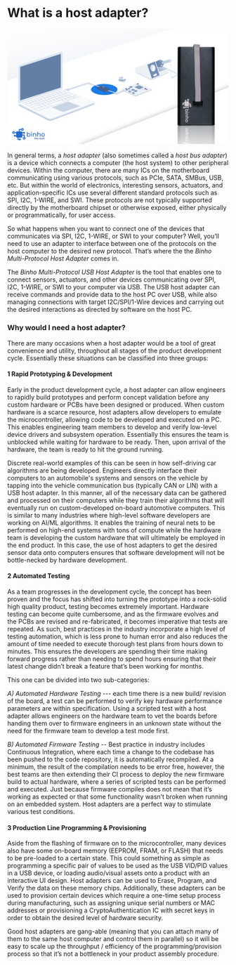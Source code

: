 # What is a host adapter?

![](../.gitbook/assets/hostadapterad_v4.png)

In general terms, a _host adapter_ \(also sometimes called a _host bus adapter_\) is a device which connects a computer \(the host system\) to other peripheral devices. Within the computer, there are many ICs on the motherboard communicating using various protocols, such as PCIe, SATA, SMBus, USB, etc. But within the world of electronics, interesting sensors, actuators, and application-specific ICs use several different standard protocols such as SPI, I2C, 1-WIRE, and SWI. These protocols are not typically supported directly by the motherboard chipset or otherwise exposed, either physically or programmatically, for user access.

So what happens when you want to connect one of the devices that communicates via SPI, I2C, 1-WIRE, or SWI to your computer? Well, you’ll need to use an adapter to interface between one of the protocols on the host computer to the desired new protocol. That’s where the the _Binho Multi-Protocol Host Adapter_ comes in.

The _Binho Multi-Protocol USB Host Adapter_ is the tool that enables one to connect sensors, actuators, and other devices communicating over SPI, I2C, 1-WIRE, or SWI to your computer via USB. The USB host adapter can receive commands and provide data to the host PC over USB, while also managing connections with target I2C/SPI/1-Wire devices and carrying out the desired interactions as directed by software on the host PC.

### Why would I need a host adapter?

There are many occasions when a host adapter would be a tool of great convenience and utility, throughout all stages of the product development cycle. Essentially these situations can be classified into three groups:

#### 1 Rapid Prototyping & Development

Early in the product development cycle, a host adapter can allow engineers to rapidly build prototypes and perform concept validation before any custom hardware or PCBs have been designed or produced. When custom hardware is a scarce resource, host adapters allow developers to emulate the microcontroller, allowing code to be developed and executed on a PC. This enables engineering team members to develop and verify low-level device drivers and subsystem operation. Essentially this ensures the team is unblocked while waiting for hardware to be ready. Then, upon arrival of the hardware, the team is ready to hit the ground running.

Discrete real-world examples of this can be seen in how self-driving car algorithms are being developed. Engineers directly interface their computers to an automobile's systems and sensors on the vehicle by tapping into the vehicle communication bus \(typically CAN or LIN\) with a USB host adapter. In this manner, all of the necessary data can be gathered and processed on their computers while they train their algorithms that will eventually run on custom-developed on-board automotive computers. This is similar to many industries where high-level software developers are working on AI/ML algorithms. It enables the training of neural nets to be performed on high-end systems with tons of compute while the hardware team is developing the custom hardware that will ultimately be employed in the end product. In this case, the use of host adapters to get the desired sensor data onto computers ensures that software development will not be bottle-necked by hardware development.

#### 2 Automated Testing

As a team progresses in the development cycle, the concept has been proven and the focus has shifted into turning the prototype into a rock-solid high quality product, testing becomes extremely important. Hardware testing can become quite cumbersome, and as the firmware evolves and the PCBs are revised and re-fabricated, it becomes imperative that tests are repeated. As such, best practices in the industry incorporate a high level of testing automation, which is less prone to human error and also reduces the amount of time needed to execute thorough test plans from hours down to minutes. This ensures the developers are spending their time making forward progress rather than needing to spend hours ensuring that their latest change didn’t break a feature that’s been working for months.

This one can be divided into two sub-categories:

_A\) Automated Hardware Testing_ --- each time there is a new build/ revision of the board, a test can be performed to verify key hardware performance parameters are within specification. Using a scripted test with a host adapter allows engineers on the hardware team to vet the boards before handing them over to firmware engineers in an unknown state without the need for the firmware team to develop a test mode first.

_B\) Automated Firmware Testing_ -- Best practice in industry includes Continuous Integration, where each time a change to the codebase has been pushed to the code repository, it is automatically recompiled. At a minimum, the result of the compilation needs to be error free, however, the best teams are then extending their CI process to deploy the new firmware build to actual hardware, where a series of scripted tests can be performed and executed. Just because firmware compiles does not mean that it’s working as expected or that some functionality wasn’t broken when running on an embedded system. Host adapters are a perfect way to stimulate various test conditions.

#### 3 Production Line Programming & Provisioning

Aside from the flashing of firmware on to the microcontroller, many devices also have some on-board memory \(EEPROM, FRAM, or FLASH\) that needs to be pre-loaded to a certain state. This could something as simple as programming a specific pair of values to be used as the USB VID/PID values in a USB device, or loading audio/visual assets onto a product with an interactive UI design. Host adapters can be used to Erase, Program, and Verify the data on these memory chips. Additionally, these adapters can be used to provision certain devices which require a one-time setup process during manufacturing, such as assigning unique serial numbers or MAC addresses or provisioning a CryptoAuthentication IC with secret keys in order to obtain the desired level of hardware security.

Good host adapters are gang-able \(meaning that you can attach many of them to the same host computer and control them in parallel\) so it will be easy to scale up the throughput / efficiency of the programming/provision process so that it’s not a bottleneck in your product assembly procedure.

